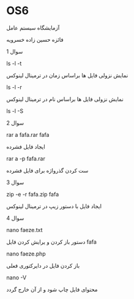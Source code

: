 # OS6

آزمایشگاه سیستم عامل

فائزه حسین زاده خسرویه 

سوال 1


ls -l -t


نمایش نزولی فایل ها براساس زمان در ترمینال لینوکس


ls -l -r


نمایش نزولی فایل ها براساس نام در ترمینال لینوکس


ls -l -S


سوال 2

rar a fafa.rar fafa

ایجاد فایل فشرده

rar a -p fafa.rar

ست کردن گذرواژه برای فایل فشرده

سوال 3

zip -e -r fafa.zip fafa

ایجاد فایل با دستور زیپ در ترمینال لینوکس

سوال 4

nano faeze.txt

دستور باز کردن و یرایش کردن فایل fafa

nano faeze.php

باز کردن فایل در دایرکتوری فعلی

nano -V

محتوای فایل چاپ شود و از آن خارج گردد





